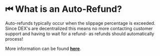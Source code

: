 # ⏮ What is an Auto-Refund?

Auto-refunds typically occur when the slippage percentage is exceeded. Since DEX's are decentralized this means no more contacting customer support and having to wait for a refund- as refunds should automatically process!

More information can be found [**here**](https://app.gitbook.com/s/72REb8nWCxIowqCRZG08/help-desk/crypto/what-is-a-dex).
